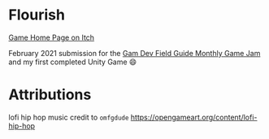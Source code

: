 # Flourish

[Game Home Page on Itch](https://brianpmaher.itch.io/flourish)

February 2021 submission for the [Gam Dev Field Guide Monthly Game Jam](https://itch.io/jam/gdfgs-monthly-game-jam-2) and my first completed Unity Game :smile:

# Attributions
lofi hip hop music credit to `omfgdude` https://opengameart.org/content/lofi-hip-hop
